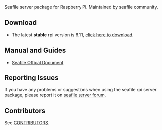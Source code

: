 Seafile server package for Raspberry Pi. Maintained by seafile community.

## Download

- The latest **stable** rpi version is 6.1.1, [click here to download](https://github.com/haiwen/seafile-rpi/releases/download/v6.1.1/seafile-server_6.1.1_stable_pi.tar.gz).

## Manual and Guides

- [Seafile Offical Document](http://manual.seafile.com/deploy/using_sqlite.html)

## Reporting Issues

If you have any problems or suggestions when using the seafile rpi server package, please report it on [seafile server forum](https://forum.seafile.com/).

## Contributors

See [CONTRIBUTORS](CONTRIBUTORS).
